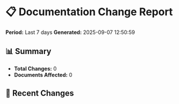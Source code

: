 
# 📋 Documentation Change Report
**Period:** Last 7 days
**Generated:** 2025-09-07 12:50:59

## 📊 Summary
- **Total Changes:** 0
- **Documents Affected:** 0

## 🔄 Recent Changes

